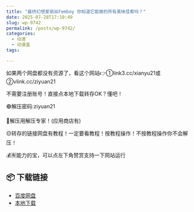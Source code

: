 ```yaml
---
title: "最终幻想爱丽丝Femboy 你知道它能做的所有美味佳肴吗？"
date: 2025-07-28T17:10:49
slug: wp-9742
permalink: /posts/wp-9742/
categories:
  - 动漫
  - 动漫盖
tags:

---
```


如果两个网盘都没有资源了，看这个网站👉①link3.cc/xianyu21或②vlink.cc/ziyuan21

不需要注册账号！直接点本地下载转存OK？懂吧！

🟢解压密码:ziyuan21

🔵解压用解压专家！(应用商店有)

🟡转存的链接网盘有教程！一定要看教程！按教程操作！不按教程操作你不会解压！

💰🈶能力的宝，可以点左下角赞赏支持一下网站运行

## 📦 下载链接
- [百度网盘](https://blziyuan21.com/pay-download/9742?key=d6446788de&down_id=0)
- [本地下载](https://blziyuan21.com/pay-download/9742?key=d6446788de&down_id=1)

